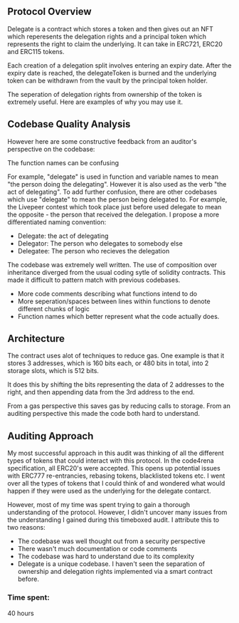 ## Protocol Overview

Delegate is a contract which stores a token and then gives out an NFT which reperesents the delegation rights and a principal token which represents the right to claim the underlying. It can take in ERC721, ERC20 and ERC115 tokens.

Each creation of a delegation split involves entering an expiry date. After the expiry date is reached, the delegateToken is burned and the underlying token can be withdrawn from the vault by the principal token holder.

The seperation of delegation rights from ownership of the token is extremely useful. Here are examples of why you may use it.

## Codebase Quality Analysis

However here are some constructive feedback from an auditor's perspective on the codebase:

The function names can be confusing

For example, "delegate" is used in function and variable names to mean "the person doing the delegating". However it is also used as the verb "the act of delegating". To add further confusion, there are other codebases which use "delegate" to mean the person being delegated to. For example, the Livepeer contest which took place just before used delegate to mean the opposite - the person that received the delegation. I propose a more differentiated naming convention:

- Delegate: the act of delegating
- Delegator: The person who delegates to somebody else
- Delegatee: The person who recieves the delegation

The codebase was extremely well written. The use of composition over inheritance diverged from the usual coding sytle of solidity contracts. This made it difficult to pattern match with previous codebases.

- More code comments describing what functions intend to do
- More seperation/spaces between lines within functions to denote different chunks of logic
- Function names which better represent what the code actually does.

## Architecture

The contract uses alot of techniques to reduce gas. One example is that it stores 3 addresses, which is 160 bits each, or 480 bits in total, into 2 storage slots, which is 512 bits.

It does this by shifting the bits representing the data of 2 addresses to the right, and then appending data from the 3rd address to the end.

From a gas perspective this saves gas by reducing calls to storage.
From an auditing perspective this made the code both hard to understand.

## Auditing Approach

My most successful approach in this audit was thinking of all the different types of tokens that could interact with this protocol. In the code4rena specification, all ERC20's were accepted. This opens up potential issues with ERC777 re-entrancies, rebasing tokens, blacklisted tokens etc. I went over all the types of tokens that I could think of and wondered what would happen if they were used as the underlying for the delegate contarct.

However, most of my time was spent trying to gain a thorough understanding of the protocol. However, I didn't uncover many issues from the understanding I gained during this timeboxed audit. I attribute this to two reasons:

- The codebase was well thought out from a security perspective
- There wasn't much documentation or code comments
- The codebase was hard to understand due to its complexity
- Delegate is a unique codebase. I haven't seen the separation of ownership and delegation rights implemented via a smart contract before.



### Time spent:
40 hours